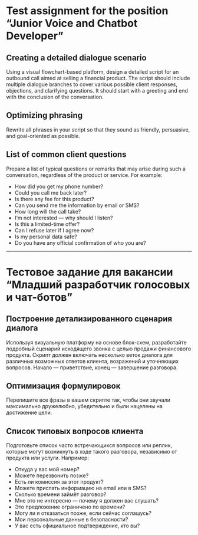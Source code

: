# Test assignment for the position “Junior Voice and Chatbot Developer”

## Creating a detailed dialogue scenario
Using a visual flowchart-based platform, design a detailed script for an outbound call aimed at selling a financial product. The script should include multiple dialogue branches to cover various possible client responses, objections, and clarifying questions. It should start with a greeting and end with the conclusion of the conversation.

## Optimizing phrasing
Rewrite all phrases in your script so that they sound as friendly, persuasive, and goal-oriented as possible.

## List of common client questions
Prepare a list of typical questions or remarks that may arise during such a conversation, regardless of the product or service. For example:
- How did you get my phone number?
- Could you call me back later?
- Is there any fee for this product?
- Can you send me the information by email or SMS?
- How long will the call take?
- I’m not interested — why should I listen?
- Is this a limited-time offer?
- Can I refuse later if I agree now?
- Is my personal data safe?
- Do you have any official confirmation of who you are?

---

# Тестовое задание для вакансии “Младший разработчик голосовых и чат-ботов”

## Построение детализированного сценария диалога
Используя визуальную платформу на основе блок-схем, разработайте подробный сценарий исходящего звонка с целью продажи финансового продукта. Скрипт должен включать несколько веток диалога для различных возможных ответов клиента, возражений и уточняющих вопросов. Начало — приветствие, конец — завершение разговора.

## Оптимизация формулировок
Перепишите все фразы в вашем скрипте так, чтобы они звучали максимально дружелюбно, убедительно и были нацелены на достижение цели.

## Список типовых вопросов клиента
Подготовьте список часто встречающихся вопросов или реплик, которые могут возникнуть в ходе такого разговора, независимо от продукта или услуги. Например:
- Откуда у вас мой номер?
- Можете перезвонить позже?
- Есть ли комиссия за этот продукт?
- Можете прислать информацию на email или в SMS?
- Сколько времени займёт разговор?
- Мне это не интересно — почему я должен вас слушать?
- Это предложение ограничено по времени?
- Могу ли я отказаться позже, если сейчас соглашусь?
- Мои персональные данные в безопасности?
- У вас есть официальное подтверждение, кто вы?
